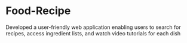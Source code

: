 # Food-Recipe
Developed a user-friendly web application enabling users to search for recipes, access ingredient lists, and watch video tutorials for each dish
